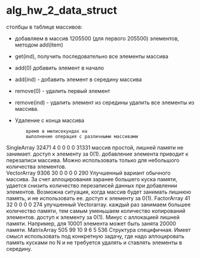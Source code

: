 # alg_hw_2_data_struct

столбцы в таблице массивов:  
  - добавляем в массив 1205500 (для первого 205500) элементов, методом add(item)	
  - get(ind), получить последовательно все элементы массива	
  - add(0) добавить элемент в начало	
  - add(ind) - добавить элемент в середину массива	
  - remove(0) - удалить первый элемент	
  - remove(ind) - удалить элемент из середины	удалить все элементы из массива. 
  - Удаление с конца массива

            время в милисекундах на 
            выполнение операция с различными массивами       
SingleArray	32471	 4	0	  0	0	0	31331    массив простой, лишней памяти не занимает. доступ к элементу за 0(1). 
                                         добавление элемента приводит к перезаписи массива. 
                                         Можно использовать только для небольшого количества элементов.     
VectorArray	9306	30	0	  0	0	0	290      Улучшенный вариант обычного массива. 
                                         За счет аллоцирования заранее большего куска памяти, 
                                         удается снизить количество перезаписей данных при добавлении элементов. 
                                         Возможна ситуация, когда массив будет занимать лишнюю память, и не использовать ее.
                                         доступ к элементу за 0(1). 
FactorArray	41	  32	0	  0	0	0	274      улучшенный Vectorarray. каждый раз занимаем большее количество памяти, 
                                         тем самым уменьшаем количество копирований элементов. 
                                         доступ к элементу за 0(1). 
                                         Минус с аллокацией лишней памяти. Например, для 10001 элемента может быть занята 20000 памяти. 
MatrixArray	505	  99	10	9	6	5	536      Структура специфичная. Имеет смысл использовать под конкретную задачу, где надо 
                                         аллоцировать память кусками по N и не требуется удалять и ставлять элементы в середину. 


